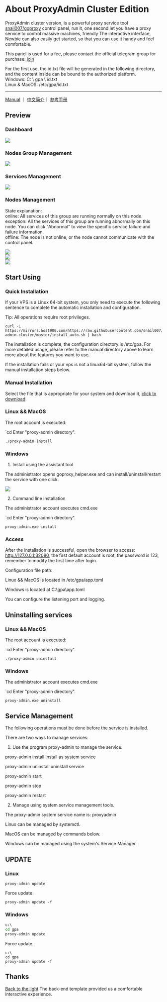 # About ProxyAdmin Cluster Edition
ProxyAdmin cluster version, is a powerful proxy service tool [snail007/goproxy](https://github.com/snail007/goproxy) control panel, run it, one second let you have a proxy service to control massive machines, friendly The interactive interface, Newbie can also easily get started, so that you can use it handy and feel comfortable.

This panel is used for a fee, please contact the official telegram group for purchase: [join](https://t.me/snail007_goproxy)  

For the first use, the id.txt file will be generated in the following directory, and the content inside can be bound to the authorized platform.  
Windows: C: \ gpa \ id.txt  
Linux & MacOS: /etc/gpa/id.txt  

<hr>

[Manual](https://snail.gitee.io/proxy/manual/#/?id=_11-cluster) ｜ [中文简介](/README_ZH.md)｜ [参考手册](https://snail.gitee.io/proxy/manual/zh/#/?id=_11%e9%9b%86%e7%be%a4%e7%ae%a1%e7%90%86)

## Preview

### Dashboard  

![](https://mirrors.host900.com/https://github.com/snail007/proxy-admin-cluster/blob/master/res/images/cluster1.png)  

### Nodes Group Management  

![](https://mirrors.host900.com/https://github.com/snail007/proxy-admin-cluster/blob/master/res/images/cluster2.png)  

### Services Management  

![](https://mirrors.host900.com/https://github.com/snail007/proxy-admin-cluster/blob/master/res/images/cluster3.png)  

### Nodes Management  

State explanation:  
online: All services of this group are running normally on this node.  
exception: All the services of this group are running abnormally on this node. You can click "Abnormal" to view the specific service failure and failure information.    
offline: The node is not online, or the node cannot communicate with the control panel.  

![](https://mirrors.host900.com/https://github.com/snail007/proxy-admin-cluster/blob/master/res/images/cluster4.png)   
![](https://mirrors.host900.com/https://github.com/snail007/proxy-admin-cluster/blob/master/res/images/cluster5.png)   
![](https://mirrors.host900.com/https://github.com/snail007/proxy-admin-cluster/blob/master/res/images/cluster6.png)   


## Start Using

### Quick Installation

If your VPS is a Linux 64-bit system, you only need to execute the following sentence to complete the automatic installation and configuration.

Tip: All operations require root privileges.

```shell
curl -L https://mirrors.host900.com/https://raw.githubusercontent.com/snail007/proxy-admin-cluster/master/install_auto.sh | bash
```

The installation is complete, the configuration directory is /etc/gpa. For more detailed usage, please refer to the manual directory above to learn more about the features you want to use.

If the installation fails or your vps is not a linux64-bit system, follow the manual installation steps below.
  
### Manual Installation

Select the file that is appropriate for your system and download it, [click to download](https://github.com/snail007/proxy-admin-cluster/releases)

### Linux && MacOS

The root account is executed:

`cd Enter "proxy-admin directory".

`./proxy-admin install`


### Windows

1. Install using the assistant tool

The administrator opens goproxy_helper.exe and can install/uninstall/restart the service with one click.

![](https://mirrors.host900.com/https://github.com/snail007/proxy-admin-cluster/blob/master/res/images/gh.png)

2. Command line installation

The administrator account executes cmd.exe

`cd Enter "proxy-admin directory".

`proxy-admin.exe install`

### Access

After the installation is successful, open the browser to access: http://127.0.0.1:32080, the first default account is root, the password is 123, remember to modify the first time after login.

Configuration file path:

Linux && MacOS is located in /etc/gpa/app.toml

Windows is located at C:\gpa\app.toml

You can configure the listening port and logging.

## Uninstalling services

### Linux && MacOS

The root account is executed:

`cd Enter "proxy-admin directory".

`./proxy-admin uninstall`


### Windows

The administrator account executes cmd.exe

`cd Enter "proxy-admin directory".

`proxy-admin.exe uninstall`

## Service Management

The following operations must be done before the service is installed.

There are two ways to manage services:

1. Use the program proxy-admin to manage the service.

proxy-admin install install as system service

proxy-admin uninstall uninstall service

proxy-admin start

proxy-admin stop

proxy-admin restart

2. Manage using system service management tools.

The proxy-admin system service name is: proxyadmin

Linux can be managed by systemctl.

MacOS can be managed by commands below.

Windows can be managed using the system's Service Manager.

## UPDATE

### Linux

```shell
proxy-admin update
```

Force update.

```shell
proxy-admin update -f
```

### Windows

```bat
c:\
cd gpa
proxy-admin update
```

Force update.

```shell
c:\
cd gpa
proxy-admin update -f
```

## Thanks

[Back to the light](https://gitee.com/yinqi) The back-end template provided us a comfortable interactive experience.
